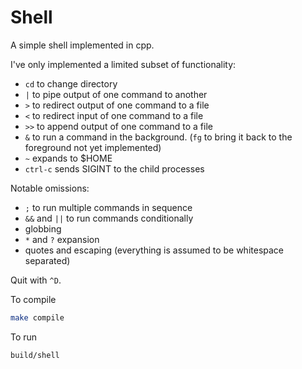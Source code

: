 # Shell

A simple shell implemented in cpp.

I've only implemented a limited subset of functionality:
- `cd` to change directory
- `|` to pipe output of one command to another
- `>` to redirect output of one command to a file
- `<` to redirect input of one command to a file
- `>>` to append output of one command to a file
- `&` to run a command in the background. (`fg` to bring it back to the foreground not yet implemented)
- `~` expands to $HOME
- `ctrl-c` sends SIGINT to the child processes

Notable omissions:
- `;` to run multiple commands in sequence
- `&&` and `||` to run commands conditionally
- globbing
- `*` and `?` expansion
- quotes and escaping (everything is assumed to be whitespace separated)


Quit with `^D`.


To compile
```bash
make compile
```

To run
```bash
build/shell
```
